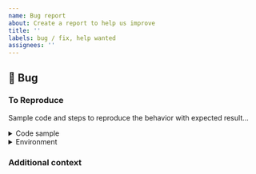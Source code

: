 ```yaml
---
name: Bug report
about: Create a report to help us improve
title: ''
labels: bug / fix, help wanted
assignees: ''
---
```


## 🐛 Bug

<!-- A clear and concise description of what the bug is. -->

### To Reproduce

Sample code and steps to reproduce the behavior with expected result...

<!-- 
Create a new Lightning Studio with code that reproduces the issue and share the link.
Also include all the relevant files and data required to reproduce shared issue.
In case the code does not crash, please add assert statements to show what is the real and expected output.
Simple guide on how to create such studio can be found here: https://www.loom.com/share/4150ea7650ba4df191894cfe30ff9b3c
-->

<details>
  <summary>Code sample</summary>

```python
# Ideally attach a minimal code sample to reproduce the decried issue.
# Minimal means having the shortest code but still preserving the bug.
```

</details>


<details>
  <summary>Environment</summary>

- TorchMetrics version (if build from source, add commit SHA): ???
- Python & PyTorch Version (e.g., 1.0): ???
- Any other relevant information such as OS (e.g., Linux): ???

</details>

### Additional context

<!-- Add any other context about the problem here. -->
